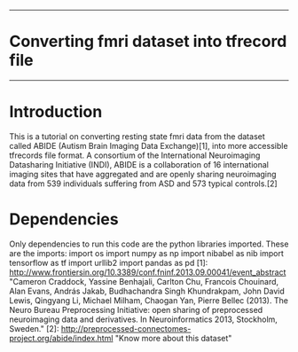 
---
# Converting fmri dataset into tfrecord file
---

# Introduction
This is a tutorial on converting resting state fmri data from the dataset called ABIDE (Autism Brain Imaging Data Exchange)[1], into more accessible tfrecords file format. A consortium of the International Neuroimaging Datasharing Initiative (INDI), ABIDE is a collaboration of 16 international imaging sites that have aggregated and are openly sharing neuroimaging data from 539 individuals suffering from ASD and 573 typical controls.[2]
# Dependencies
Only dependencies to run this code are the python libraries imported. These are the imports:
    import os
    import numpy as np
    import nibabel as nib
    import tensorflow as tf
    import urllib2
    import pandas as pd
[1]: http://www.frontiersin.org/10.3389/conf.fninf.2013.09.00041/event_abstract "Cameron Craddock, Yassine Benhajali, Carlton Chu, Francois Chouinard, Alan Evans, András Jakab, Budhachandra Singh Khundrakpam, John David Lewis, Qingyang Li, Michael Milham, Chaogan Yan, Pierre Bellec (2013). The Neuro Bureau Preprocessing Initiative: open sharing of preprocessed neuroimaging data and derivatives. In Neuroinformatics 2013, Stockholm, Sweden."
[2]: http://preprocessed-connectomes-project.org/abide/index.html "Know more about this dataset"
